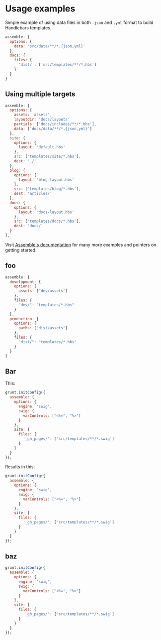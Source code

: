 # Usage examples

Simple example of using data files in both `.json` and `.yml` format to build Handlebars templates.

```javascript
assemble: {
  options: {
    data: 'src/data/**/*.{json,yml}'
  },
  docs: {
    files: {
      'dist/': ['src/templates/**/*.hbs']
    }
  }
}
```

## Using multiple targets

```js
assemble: {
  options: {
    assets: 'assets',
    layoutdir: 'docs/layouts'
    partials: ['docs/includes/**/*.hbs'],
    data: ['docs/data/**/*.{json,yml}']
  },
  site: {
    options: {
      layout: 'default.hbs'
    },
    src: ['templates/site/*.hbs'],
    dest: './'
  },
  blog: {
    options: {
      layout: 'blog-layout.hbs'
    },
    src: ['templates/blog/*.hbs'],
    dest: 'articles/'
  },
  docs: {
    options: {
      layout: 'docs-layout.hbs'
    },
    src: ['templates/docs/*.hbs'],
    dest: 'docs/'
  }
},
```

Visit [Assemble's documentation](http://assemble.io) for many more examples and pointers on getting started.


## foo

```js
assemble: {
  development: {
    options: {
      assets: ["dev/assets"]
    },
    files: {
      "dev/": "templates/*.hbs"
    }
  },
  production: {
    options: {
      paths: ["dist/assets"]
    },
    files: {
      "dist/": "templates/*.hbs"
    }
  }
}
```

## Bar

This:

```js
grunt.initConfig({
  assemble: {
    options: {
      engine: 'swig',
      swig: {
        varControls: ["<%=", "%>"]
      }
    },
    site: {
      files: {
        '_gh_pages/': ['src/templates/**/*.swig']
      }
    }
  }
});
```

Results in this:

```js
grunt.initConfig({
  assemble: {
    options: {
      engine: 'swig',
      swig: {
        varControls: ["<%=", "%>"]
      }
    },
    site: {
      files: {
        '_gh_pages/': ['src/templates/**/*.swig']
      }
    }
  }
});
```

## baz

```js
grunt.initConfig({
  assemble: {
    options: {
      engine: 'swig',
      swig: {
        varControls: ["<%=", "%>"]
      }
    },
    site: {
      files: {
        '_gh_pages/': ['src/templates/**/*.swig']
      }
    }
  }
});
```


